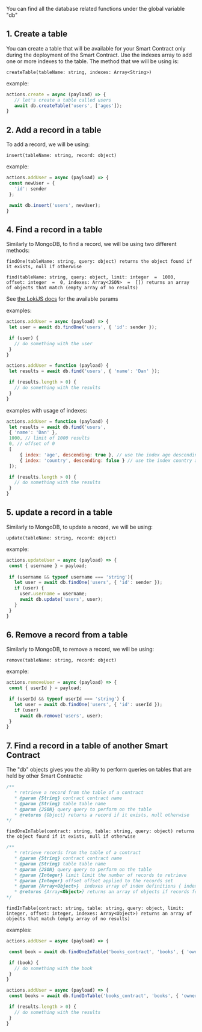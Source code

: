

You can find all the database related functions under the global variable "db"

## 1.  Create a table
 You can create a table that will be available for your Smart Contract only during the deployment of the Smart Contract. Use the indexes array to add one or more indexes to the table.
The method that we will be using is:
 
 `createTable(tableName: string, indexes: Array<String>)`
 
 example:
 ```js
actions.create = async (payload) => {
	// let's create a table called users
	await db.createTable('users', ['ages']);
}
```

 ## 2.  Add a record in a table
To add a record, we will be using:

`insert(tableName: string, record: object)`
 
  example:
 ```js
actions.addUser = async (payload) => {
  const newUser = {
    'id': sender
  };

  await db.insert('users', newUser);
}
```

 ## 4.  Find a record in a table
Similarly to MongoDB, to find a record, we will be using two different methods:

 `findOne(tableName: string, query: object) returns the object found if it exists, null if otherwise`
 
 `find(tableName: string, query: object, limit: integer  =  1000, offset: integer  =  0, indexes: Array<JSON>  =  []) returns an array of objects that match (empty array of no results)`

See [the LokiJS docs](https://github.com/techfort/LokiJS/wiki/Query-Examples) for the available params
  
  examples:
 ```js
actions.addUser = async (payload) => {
  let user = await db.findOne('users', { 'id': sender });

  if (user) {
    // do something with the user
  } 
}
```

 ```js
actions.addUser = function (payload) {
  let results = await db.find('users', { 'name': 'Dan' });

  if (results.length > 0) {
    // do something with the results
  } 
}
```

examples with usage of indexes:

 ```js
actions.addUser = function (payload) {
  let results = await db.find('users',
  { 'name': 'Dan' },
  1000, // limit of 1000 results
  0, // offset of 0
  [
	  { index: 'age', descending: true }, // use the index age descending
	  { index: 'country', descending: false } // use the index country ascending
  ]);

  if (results.length > 0) {
    // do something with the results
  } 
}
```

 ## 5.  update a record in a table
Similarly to MongoDB, to update a record, we will be using:

  `update(tableName: string, record: object)`
  
  example:
 ```js
actions.updateUser = async (payload) => {
  const { username } = payload;
  
  if (username && typeof username === 'string'){
    let user = await db.findOne('users', { 'id': sender });
    if (user) {
      user.username = username;
      await db.update('users', user);
    }
  }
}
```

 ## 6.  Remove a record from a table
Similarly to MongoDB, to remove a record, we will be using:

  `remove(tableName: string, record: object)`
  
  example:
 ```js
actions.removeUser = async (payload) => {
  const { userId } = payload;

  if (userId && typeof userId === 'string') {
    let user = await db.findOne('users', { 'id': userId });
    if (user)
      await db.remove('users', user);
  }
}
```

## 7.  Find a record in a table of another Smart Contract
The "db" objects gives you the ability to perform queries on tables that are held by other Smart Contracts:

```js
/**
   * retrieve a record from the table of a contract
   * @param {String} contract contract name
   * @param {String} table table name
   * @param {JSON} query query to perform on the table
   * @returns {Object} returns a record if it exists, null otherwise
*/
```
 `findOneInTable(contract: string, table: string, query: object) returns the object found if it exists, null if otherwise`
 
```js
/**
   * retrieve records from the table of a contract
   * @param {String} contract contract name
   * @param {String} table table name
   * @param {JSON} query query to perform on the table
   * @param {Integer} limit limit the number of records to retrieve
   * @param {Integer} offset offset applied to the records set
   * @param {Array<Object>}  indexes array of index definitions { index: string, descending: boolean }
   * @returns {Array<Object>} returns an array of objects if records found, an empty array otherwise
*/
```
  `findInTable(contract: string, table: string, query: object, limit: integer, offset: integer, indexes: Array<Object>) returns an array of objects that match (empty array of no results)`
  
  examples:
 ```js
actions.addUser = async (payload) => {

  const book = await db.findOneInTable('books_contract', 'books', { 'owner': sender });

  if (book) {
    // do something with the book
  } 
}
```

 ```js
actions.addUser = async (payload) => {
  const books = await db.findInTable('books_contract', 'books', { 'owner': sender });

  if (results.length > 0) {
    // do something with the results
  } 
}
```